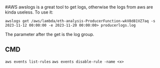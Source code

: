 #AWS 
awslogs is a great tool to get logs, otherwise the logs from aws are kinda useless. To use it:

```
awslogs get /aws/lambda/eth-analysis-ProducerFunction-wkV8d81VZ7aq -s 2023-11-12 00:00:00 -e 2023-11-20 00:00:00> producerlogs.log
```
The parameter after the get is the log group.

## CMD

`aws events list-rules`
`aws events disable-rule -name <x>`

